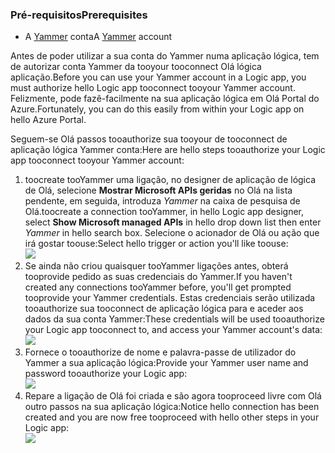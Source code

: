 ### <a name="prerequisites"></a><span data-ttu-id="0ba48-101">Pré-requisitos</span><span class="sxs-lookup"><span data-stu-id="0ba48-101">Prerequisites</span></span>
* <span data-ttu-id="0ba48-102">A [Yammer](https://www.yammer.com/) conta</span><span class="sxs-lookup"><span data-stu-id="0ba48-102">A [Yammer](https://www.yammer.com/) account</span></span> 

<span data-ttu-id="0ba48-103">Antes de poder utilizar a sua conta do Yammer numa aplicação lógica, tem de autorizar conta Yammer da tooyour tooconnect Olá lógica aplicação.</span><span class="sxs-lookup"><span data-stu-id="0ba48-103">Before you can use your Yammer account in a Logic app, you must authorize hello Logic app tooconnect tooyour Yammer account.</span></span> <span data-ttu-id="0ba48-104">Felizmente, pode fazê-facilmente na sua aplicação lógica em Olá Portal do Azure.</span><span class="sxs-lookup"><span data-stu-id="0ba48-104">Fortunately, you can do this easily from within your Logic app on hello Azure Portal.</span></span> 

<span data-ttu-id="0ba48-105">Seguem-se Olá passos tooauthorize sua tooyour de tooconnect de aplicação lógica Yammer conta:</span><span class="sxs-lookup"><span data-stu-id="0ba48-105">Here are hello steps tooauthorize your Logic app tooconnect tooyour Yammer account:</span></span>

1. <span data-ttu-id="0ba48-106">toocreate tooYammer uma ligação, no designer de aplicação de lógica de Olá, selecione **Mostrar Microsoft APIs geridas** no Olá na lista pendente, em seguida, introduza *Yammer* na caixa de pesquisa de Olá.</span><span class="sxs-lookup"><span data-stu-id="0ba48-106">toocreate a connection tooYammer, in hello Logic app designer, select **Show Microsoft managed APIs** in hello drop down list then enter *Yammer* in hello search box.</span></span> <span data-ttu-id="0ba48-107">Selecione o acionador de Olá ou ação que irá gostar toouse:</span><span class="sxs-lookup"><span data-stu-id="0ba48-107">Select hello trigger or action you'll like toouse:</span></span>  
   ![](./media/connectors-create-api-yammer/yammer-1.png)
2. <span data-ttu-id="0ba48-108">Se ainda não criou quaisquer tooYammer ligações antes, obterá tooprovide pedido as suas credenciais do Yammer.</span><span class="sxs-lookup"><span data-stu-id="0ba48-108">If you haven't created any connections tooYammer before, you'll get prompted tooprovide your Yammer credentials.</span></span> <span data-ttu-id="0ba48-109">Estas credenciais serão utilizada tooauthorize sua tooconnect de aplicação lógica para e aceder aos dados da sua conta Yammer:</span><span class="sxs-lookup"><span data-stu-id="0ba48-109">These credentials will be used tooauthorize your Logic app tooconnect to, and access your Yammer account's data:</span></span>  
   ![](./media/connectors-create-api-yammer/yammer-2.png)
3. <span data-ttu-id="0ba48-110">Fornece o tooauthorize de nome e palavra-passe de utilizador do Yammer a sua aplicação lógica:</span><span class="sxs-lookup"><span data-stu-id="0ba48-110">Provide your Yammer user name and password tooauthorize your Logic app:</span></span>  
   ![](./media/connectors-create-api-yammer/yammer-3.png)   
4. <span data-ttu-id="0ba48-111">Repare a ligação de Olá foi criada e são agora tooproceed livre com Olá outro passos na sua aplicação lógica:</span><span class="sxs-lookup"><span data-stu-id="0ba48-111">Notice hello connection has been created and you are now free tooproceed with hello other steps in your Logic app:</span></span>  
   ![](./media/connectors-create-api-yammer/yammer-4.png)   

